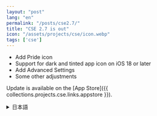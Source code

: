 ```yaml
---
layout: "post"
lang: "en"
permalink: "/posts/cse2.7/"
title: "CSE 2.7 is out"
icon: "/assets/projects/cse/icon.webp"
tags: ['cse']
---
```


- Add Pride icon
- Support for dark and tinted app icon on iOS 18 or later
- Add Advanced Settings
- Some other adjustments

Update is available on the [App Store]({{ collections.projects.cse.links.appstore }}).

<details lang="ja">
<summary>日本語</summary>

- プライドアイコンを追加しました
- iOS 18以降でアイコンの外観の変更に対応しました
- 高度な設定を追加しました
- その他いくつかの調整を行いました

</details>
